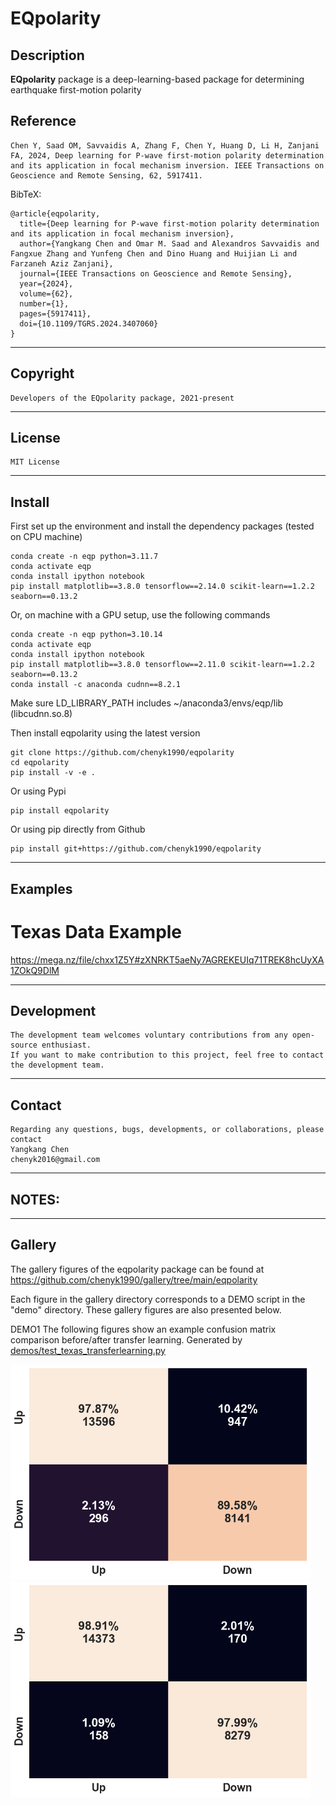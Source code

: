 
**EQpolarity**
======

## Description

**EQpolarity** package is a deep-learning-based package for determining earthquake first-motion polarity

## Reference

	Chen Y, Saad OM, Savvaidis A, Zhang F, Chen Y, Huang D, Li H, Zanjani FA, 2024, Deep learning for P-wave first-motion polarity determination and its application in focal mechanism inversion. IEEE Transactions on Geoscience and Remote Sensing, 62, 5917411.

BibTeX:

	@article{eqpolarity,
	  title={Deep learning for P-wave first-motion polarity determination and its application in focal mechanism inversion},
	  author={Yangkang Chen and Omar M. Saad and Alexandros Savvaidis and Fangxue Zhang and Yunfeng Chen and Dino Huang and Huijian Li and Farzaneh Aziz Zanjani},
	  journal={IEEE Transactions on Geoscience and Remote Sensing},
	  year={2024},
	  volume={62},
	  number={1},
	  pages={5917411},
	  doi={10.1109/TGRS.2024.3407060}
	}
 
-----------
## Copyright
    Developers of the EQpolarity package, 2021-present
-----------

## License
    MIT License

-----------

## Install
First set up the environment and install the dependency packages (tested on CPU machine)

	conda create -n eqp python=3.11.7
	conda activate eqp
	conda install ipython notebook
	pip install matplotlib==3.8.0 tensorflow==2.14.0 scikit-learn==1.2.2 seaborn==0.13.2 

Or, on machine with a GPU setup, use the following commands

	conda create -n eqp python=3.10.14
	conda activate eqp
	conda install ipython notebook
	pip install matplotlib==3.8.0 tensorflow==2.11.0 scikit-learn==1.2.2 seaborn==0.13.2 
 	conda install -c anaconda cudnn==8.2.1
Make sure LD_LIBRARY_PATH includes ~/anaconda3/envs/eqp/lib (libcudnn.so.8)
 
Then install eqpolarity using the latest version

    git clone https://github.com/chenyk1990/eqpolarity
    cd eqpolarity
    pip install -v -e .
    
Or using Pypi

	pip install eqpolarity
	
Or using pip directly from Github

	pip install git+https://github.com/chenyk1990/eqpolarity
    
-----------
## Examples
# Texas Data Example
https://mega.nz/file/chxx1Z5Y#zXNRKT5aeNy7AGREKEUIq71TREK8hcUyXA1ZOkQ9DlM

-----------
## Development
    The development team welcomes voluntary contributions from any open-source enthusiast. 
    If you want to make contribution to this project, feel free to contact the development team. 

-----------
## Contact
    Regarding any questions, bugs, developments, or collaborations, please contact  
    Yangkang Chen
    chenyk2016@gmail.com

-----------
## NOTES:

-----------
## Gallery
The gallery figures of the eqpolarity package can be found at
    https://github.com/chenyk1990/gallery/tree/main/eqpolarity

Each figure in the gallery directory corresponds to a DEMO script in the "demo" directory. These gallery figures are also presented below. 

DEMO1 
The following figures show an example confusion matrix comparison before/after transfer learning. Generated by [demos/test_texas_transferlearning.py](https://github.com/chenyk1990/eqpolarity/blob/main/demos/test_texas_transferlearning.py)

<img src='https://github.com/chenyk1990/gallery/blob/main/eqpolarity/Conf_Matrix_before_transferlearning.png' alt='Slicing' width=480/>
<img src='https://github.com/chenyk1990/gallery/blob/main/eqpolarity/Conf_Matrix_after_transferlearning.png' alt='Slicing' width=480/>
